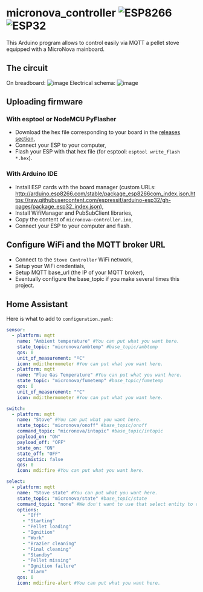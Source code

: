 # micronova_controller ![ESP8266](https://img.shields.io/badge/ESP-8266-000000.svg?longCache=true&style=flat&colorA=CC101F) ![ESP32](https://img.shields.io/badge/ESP-32-000000.svg?longCache=true&style=flat&colorA=CC101F)

This Arduino program allows to control easily via MQTT a pellet stove equipped with a MicroNova mainboard.

## The circuit
On breadboard:
![image](https://user-images.githubusercontent.com/57588282/127031692-c1dd1c95-987d-42d3-bf3d-23146b8f2eec.png)
Electrical schema:
![image](https://user-images.githubusercontent.com/57588282/127032442-d4bb1e1b-df1b-4e90-8297-b0b436b67163.png)

## Uploading firmware
### With esptool or NodeMCU PyFlasher
- Download the hex file corresponding to your board in the [releases section](https://github.com/philibertc/micronova_controller/releases),
- Connect your ESP to your computer,
- Flash your ESP with that hex file (for esptool: `esptool write_flash *.hex`).
### With Arduino IDE
- Install ESP cards with the board manager (custom URLs: http://arduino.esp8266.com/stable/package_esp8266com_index.json,https://raw.githubusercontent.com/espressif/arduino-esp32/gh-pages/package_esp32_index.json),
- Install WifiManager and PubSubClient libraries,
- Copy the content of `micronova-controller.ino`,
- Connect your ESP to your computer and flash.

## Configure WiFi and the MQTT broker URL
- Connect to the `Stove Controller` WiFi network,
- Setup your WiFi credentials,
- Setup MQTT base_url (the IP of your MQTT broker),
- Eventually configure the base_topic if you make several times this project.

## Home Assistant
Here is what to add to `configuration.yaml`:
```yaml
sensor:
  - platform: mqtt
    name: "Ambient temperature" #You can put what you want here.
    state_topic: "micronova/ambtemp" #base_topic/ambtemp
    qos: 0
    unit_of_measurement: "ºC"
    icon: mdi:thermometer #You can put what you want here.
  - platform: mqtt
    name: "Flue Gas Temperature" #You can put what you want here.
    state_topic: "micronova/fumetemp" #base_topic/fumetemp
    qos: 0
    unit_of_measurement: "°C"
    icon: mdi:thermometer #You can put what you want here.
```
```yaml
switch:
  - platform: mqtt
    name: "Stove" #You can put what you want here.
    state_topic: "micronova/onoff" #base_topic/onoff
    command_topic: "micronova/intopic" #base_topic/intopic
    payload_on: "ON"
    payload_off: "OFF"
    state_on: "ON"
    state_off: "OFF"
    optimistic: false
    qos: 0
    icon: mdi:fire #You can put what you want here.
```
```yaml
select:
  - platform: mqtt
    name: "Stove state" #You can put what you want here.
    state_topic: "micronova/state" #base_topic/state
    command_topic: "none" #We don't want to use that select entity to control the stove.
    options:
      - "Off"
      - "Starting"
      - "Pellet loading"
      - "Ignition"
      - "Work"
      - "Brazier cleaning"
      - "Final cleaning"
      - "Standby"
      - "Pellet missing"
      - "Ignition failure"
      - "Alarm"
    qos: 0
    icon: mdi:fire-alert #You can put what you want here.
```
